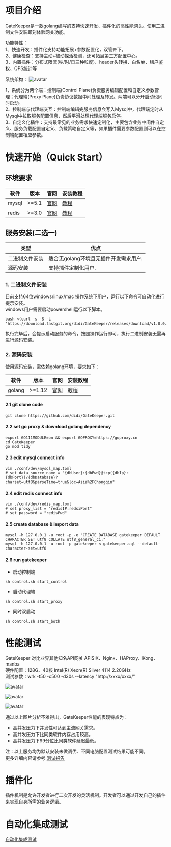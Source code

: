 # 项目介绍
GateKeeper是一款golang编写的支持快速开发、插件化的高性能网关。使用二进制文件安装即刻体验网关功能。

功能特性：   
1、快速开发：插件化支持功能拓展+参数配置化，双管齐下。  
2、健康检查：支持主动+被动探活检测，还可拓展第三方配置中心。     
3、内置插件：分布式限流(秒/时/日三种粒度)、header头转换、白名单、租户鉴权、QPS统计等

系统架构：
![avatar](http://img-hxy021.didistatic.com/static/itstool_public/do1_QEfWPEJgafZ8aPjT83eG)

1、系统分为两个端：控制端(Control Plane)负责服务编辑配置和自定义参数管理；代理端(Proxy Plane)负责协议数据中间处理及转发。两端可以分开启动也同时启动。      
2、控制端与代理端交互：控制端编辑完服务信息会写入Mysql中，代理端定时从Mysql中拉取服务配置信息，然后平滑处理代理端服务启停。     
3、自定义化插件：支持最常见的业务需求快速定制化，主要包含业务中间件自定义、服务负载配置自定义、负载策略自定义等，如果插件需要参数配置则可以在控制端配置相应参数。

# 快速开始（Quick Start）

## 环境要求

软件 | 版本 | 官网 | 安装教程
---|---|---|---
mysql | \>=5.1 | [官网](https://dev.mysql.com/downloads/mysql/) | [教程](https://www.runoob.com/mysql/mysql-install.html)
redis | \>=3.0 | [官网](https://redis.io/download) | [教程](https://www.runoob.com/redis/redis-install.html)

## 服务安装(二选一)

类型 | 优点
---|---
二进制文件安装 | 适合无golang环境且无插件开发需求用户.
源码安装 | 支持插件定制化用户.


### 1. 二进制文件安装
目前支持64位windows/linux/mac 操作系统下用户，运行以下命令可自动化进行提示安装。  
windows用户需要启动powershell运行以下脚本。
```
bash <(curl -s -S -L 'https://download.fastgit.org/didi/GateKeeper/releases/download/v1.0.0/setup.sh')  
```
执行完毕后，会提示启动服务的命令，按照操作运行即可，执行二进制安装无需再进行源码安装。

### 2. 源码安装

使用源码安装，需依赖golang环境，要求如下：

软件 | 版本 | 官网 | 安装教程
---|---|---|---
golang | \>=1.12 | [官网](https://golang.google.cn/dl/) |  [教程](https://www.runoob.com/go/go-environment.html)

#### 2.1 git clone code

```
git clone https://github.com/didi/GateKeeper.git
```

#### 2.2 set go proxy & download golang dependency

```
export GO111MODULE=on && export GOPROXY=https://goproxy.cn
cd GateKeeper
go mod tidy
```

#### 2.3 edit mysql connect info

```
vim ./conf/dev/mysql_map.toml
# set data_source_name = "{dbUser}:{dbPwd}@tcp({dbIp}:{dbPort})/{dbDatabase}?charset=utf8&parseTime=true&loc=Asia%2FChongqin" 
```

#### 2.4 edit redis connect info


```
vim ./conf/dev/redis_map.toml
# set proxy_list = "redisIP:redsiPort"
# set password = "redisPwd"
```

#### 2.5 create database & import data

```
mysql -h 127.0.0.1 -u root -p -e "CREATE DATABASE gatekeeper DEFAULT CHARACTER SET utf8 COLLATE utf8_general_ci;"
mysql -h 127.0.0.1 -u root -p gatekeeper < gatekeeper.sql --default-character-set=utf8
```

#### 2.6 run gatekeeper
- 启动控制端

```
sh control.sh start_control 
```
- 启动代理端
```
sh control.sh start_proxy 
```
- 同时双启动
```
sh control.sh start_both 
```

# 性能测试
GateKeeper 对比业界其他知名API网关 APISIX、Nginx、HAProxy、Kong、manba  
硬件配置：128G、40核 Intel(R) Xeon(R) Silver 4114 2.20GHz  
测试参数：wrk -t50 -c500 -d30s --latency  "http://xxxx/xxxx/"  

![avatar](http://img-hxy021.didistatic.com/static/itstool_public/do1_E82bzkP6K8qaiUhmgkdA)

![avatar](http://img-hxy021.didistatic.com/static/itstool_public/do1_pDPElgrgBdBpMyVHafkF)

![avatar](http://img-hxy021.didistatic.com/static/itstool_public/do1_y5gXsG6Kx9yhEk6FsAPE)

通过以上图片分析不难得出，GateKeeper性能的表现特点为：
- 高并发压力下并发性可达到主流网关需求。
- 高并发压力下比同类软件内存占用较高。
- 高并发压力下99分位比同类软件延迟最低。

注：以上服务均为默认安装未做调优、不同电脑配置测试结果可能不同。    
更多详细内容请参考 [测试报告](xxx)

# 插件化
插件机制是允许开发者进行二次开发的灵活机制。开发者可以通过开发自己的插件来实现自身所需的业务逻辑。


# 自动化集成测试
[自动化集成测试](https://github.com/didi/GateKeeper/blob/master/test_suites/README.md)